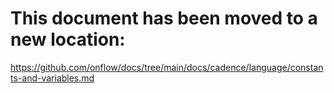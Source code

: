 # This document has been moved to a new location:

https://github.com/onflow/docs/tree/main/docs/cadence/language/constants-and-variables.md

